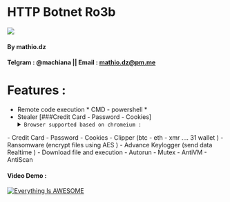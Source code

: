 # HTTP Botnet  Ro3b 
![](https://i.ibb.co/m0Gg7cV/logo.png)

#### By mathio.dz
#### Telgram : @machiana || Email : mathio.dz@pm.me
# Features : 
- Remote code execution * CMD - powershell *  
- Stealer  [###Credit Card - Password - Cookies]
  <details>
	<summary><code>Browser supported based on chromeium : </code> </summary>- Chrome - Chromium <br> - Maxthon3 <br> - YandexBrowser<br> - Opera <br> - Sputnik <br> - Mail.Ru <br>  - Brave <br> - ChromePlus <br> - Iridium <br> - 7Star<br> - epicPrivacyBrowser<br> - CentBrowser<br> - ElementsBrowser<br> - Chedot<br> - Vivaldi<br> - Kometa<br> - uCozMedia<br> - Sleipnir5<br> - Citrio<br> - Coowon<br> - liebao<br> - QIP.Surf<br> - Orbitum<br> - Amigo<br> - Torch<br> - Comodo<br> - 360Browser<br> - Nichrome<br> - CocCoc<br> - Uran<br> - Chromodo<br> 

</details>
    - Credit Card  
    - Password 
    - Cookies
- Clipper (btc - eth - xmr .... 31 wallet )
- Ransomware (encrypt files using AES  )
- Advance Keylogger (send data Realtime )
- Download file and execution
- Autorun - Mutex - AntiVM - AntiScan

####  Video Demo :

[![Everything Is AWESOME](https://i.ytimg.com/an_webp/sy2wP4rz6gY/mqdefault_6s.webp?du=3000&sqp=CPTt0_0F&rs=AOn4CLCylDBFw47OzMgpTQf7fTc1bq7LvQ)](https://www.youtube.com/watch?v=sy2wP4rz6gY "mathio.dz")


